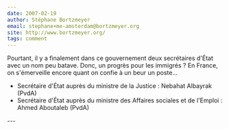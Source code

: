```yaml
---
date: 2007-02-19
author: Stéphane Bortzmeyer
email: stephane+me-amsterdam@bortzmeyer.org
site: http://www.bortzmeyer.org/
tags: comment
---
```


<p>Pourtant, il y a finalement dans ce gouvernement deux secrétaires d'État avec un nom peu batave. Donc, un progrès pour les immigrés ? En France, on s'émerveille encore quant on confie à un beur un poste...<br />
</p>
<ul>
<li>Secrétaire d'État auprès du ministre de la Justice : Nebahat Albayrak (PvdA)</li>
<li>Secrétaire d'État auprès du ministre des Affaires sociales et de l'Emploi : Ahmed Aboutaleb (PvdA)</li>
</ul>
---